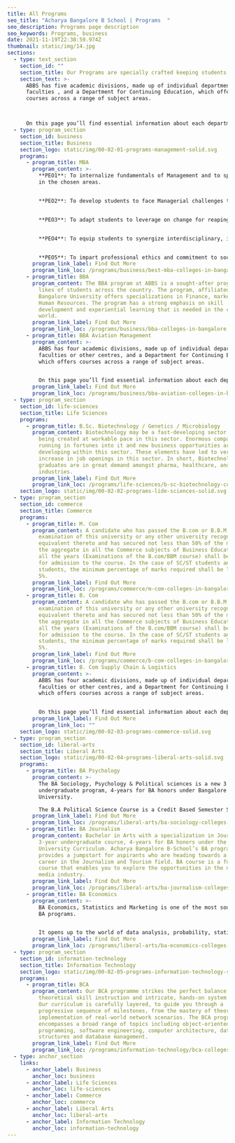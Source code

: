 ```yaml
---
title: All Programs
seo_title: "Acharya Bangalore B School | Programs  "
seo_description: Programs page description
seo_keywords: Programs, business
date: 2021-11-19T22:38:59.974Z
thumbnail: static/img/14.jpg
sections:
  - type: text_section
    section_id: ""
    section_title: Our Programs are specially crafted keeping students in mind
    section_text: >-
      ABBS has five academic divisions, made up of individual departments and
      faculties , and a Department for Continuing Education, which offers
      courses across a range of subject areas. 



      On this page you’ll find essential information about each department and the courses they offer, to help you to narrow your focus to a particular course.
  - type: program_section
    section_id: business
    section_title: Business
    section_logo: static/img/00-02-01-programs-management-solid.svg
    programs:
      - program_title: MBA
        program_content: >-
          **PEO1**: To internalize fundamentals of Management and to specialize
          in the chosen areas.  


          **PEO2**: To develop students to face Managerial challenges through effective decision making, logical and critical thinking to excel in chosen career.  


          **PEO3**: To adapt students to leverage on change for reaping social and economic benefits.  


          **PEO4**: To equip students to synergize interdisciplinary, interpersonal and multicultural environment.  


          **PEO5**: To impart professional ethics and commitment to social responsibilities enabling them to become global corporate citizens.
        program_link_label: Find Out More
        program_link_loc: /programs/business/best-mba-colleges-in-bangalore
      - program_title: BBA
        program_content: The BBA program at ABBS is a sought-after program amongst the
          likes of students across the country. The program, affiliated to
          Bangalore University offers specializations in Finance, marketing and
          Human Resources. The program has a strong emphasis on skill
          development and experiential learning that is needed in the corporate
          world.
        program_link_label: Find Out More
        program_link_loc: /programs/business/bba-colleges-in-bangalore
      - program_title: BBA Aviation Management
        program_content: >-
          ABBS has four academic divisions, made up of individual departments,
          faculties or other centres, and a Department for Continuing Education,
          which offers courses across a range of subject areas. 


          On this page you’ll find essential information about each department and the courses they offer, to help you to narrow your focus to a particular course.
        program_link_label: Find Out More
        program_link_loc: /programs/business/bba-aviation-colleges-in-bangalore
  - type: program_section
    section_id: life-sciences
    section_title: Life Sciences
    programs:
      - program_title: B.Sc. Biotechnology / Genetics / Microbiology
        program_content: Biotechnology may be a fast-developing sector. Advancements are
          being created at workable pace in this sector. Enormous companies are
          running in fortunes into it and new business opportunities are
          developing within this sector. These elements have led to very large
          increase in job openings in this sector. In short, Biotechnology
          graduates are in great demand amongst pharma, healthcare, and chemical
          industries.
        program_link_label: Find Out More
        program_link_loc: /programs/life-sciences/b-sc-biotechnology-colleges-in-bangalore
    section_logo: static/img/00-02-02-programs-lide-sciences-solid.svg
  - type: program_section
    section_id: commerce
    section_title: Commerce
    programs:
      - program_title: M. Com
        program_content: A candidate who has passed the B.com or B.B.M Degree
          examination of this university or any other university recognized as
          equivalent thereto and has secured not less than 50% of the marks in
          the aggregate in all the Commerce subjects of Business Education in
          all the years (Examinations of the B.com/BBM course) shall be eligible
          for admission to the course. In the case of SC/ST students and blind
          students, the minimum percentage of marks required shall be less by
          5%.
        program_link_label: Find Out More
        program_link_loc: /programs/commerce/m-com-colleges-in-bangalore
      - program_title: B. Com
        program_content: A candidate who has passed the B.com or B.B.M Degree
          examination of this university or any other university recognized as
          equivalent thereto and has secured not less than 50% of the marks in
          the aggregate in all the Commerce subjects of Business Education in
          all the years (Examinations of the B.com/BBM course) shall be eligible
          for admission to the course. In the case of SC/ST students and blind
          students, the minimum percentage of marks required shall be less by
          5%.
        program_link_label: Find Out More
        program_link_loc: /programs/commerce/b-com-colleges-in-bangalore
      - program_title: B. Com Supply Chain & Logistics
        program_content: >-
          ABBS has four academic divisions, made up of individual departments,
          faculties or other centres, and a Department for Continuing Education,
          which offers courses across a range of subject areas. 


          On this page you’ll find essential information about each department and the courses they offer, to help you to narrow your focus to a particular course.
        program_link_label: Find Out More
        program_link_loc: ""
    section_logo: static/img/00-02-03-programs-commerce-solid.svg
  - type: program_section
    section_id: liberal-arts
    section_title: Liberal Arts
    section_logo: static/img/00-02-04-programs-liberal-arts-solid.svg
    programs:
      - program_title: BA Psychology
        program_content: >-
          The BA Sociology, Psychology & Political sciences is a new 3 year
          undergraduate program, 4-years for BA honors under Bangalore
          University.

          The B.A Political Science Course is a Credit Based Semester Scheme, spread over six semesters for BA. The syllabus has been updated. Many new and innovative papers are being offered in keeping with the changing times and circumstances, as well as the larger societal needs.
        program_link_label: Find Out More
        program_link_loc: /programs/liberal-arts/ba-sociology-colleges-in-bangalore
      - program_title: BA Journalism
        program_content: Bachelor in Arts with a specialization in Journalism is a
          3-year undergraduate course, 4-years for BA honors under the Bangalore
          University Curriculum. Acharya Bangalore B-School’s BA program
          provides a jumpstart for aspirants who are heading towards a smart
          career in the Journalism and Tourism field. BA course is a full-time
          course that enables you to explore the opportunities in the news and
          media industry.
        program_link_label: Find Out More
        program_link_loc: /programs/liberal-arts/ba-journalism-colleges-in-bangalore
      - program_title: BA Economics
        program_content: >-
          BA Economics, Statistics and Marketing is one of the most sought after
          BA programs. 


          It opens up to the world of data analysis, probability, statistical inference, sampling theory, time series analysis, and operations research. Depending on the job role, a student can earn anywhere between 3 to 7 LPA after completion of BA Economics
        program_link_label: Find Out More
        program_link_loc: /programs/liberal-arts/ba-economics-colleges-in-bangalore
  - type: program_section
    section_id: information-technology
    section_title: Information Technology
    section_logo: static/img/00-02-05-programs-information-technology-solid.svg
    programs:
      - program_title: BCA
        program_content: Our BCA programme strikes the perfect balance between
          theoretical skill instruction and intricate, hands-on system design.
          Our curriculum is carefully layered, to guide you through a
          progressive sequence of milestones, from the mastery of theory to the
          implementation of real-world network scenarios. The BCA programme
          encompasses a broad range of topics including object-oriented
          programming, software engineering, computer architecture, data
          structures and database management.
        program_link_label: Find Out More
        program_link_loc: /programs/information-technology/bca-colleges-in-bangalore
  - type: anchor_section
    links:
      - anchor_label: Business
        anchor_loc: business
      - anchor_label: Life Sciences
        anchor_loc: life-sciences
      - anchor_label: Commerce
        anchor_loc: commerce
      - anchor_label: Liberal Arts
        anchor_loc: liberal-arts
      - anchor_label: Information Technology
        anchor_loc: information-technology
---
```

